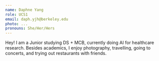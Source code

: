 ```yaml
---
name: Daphne Yang
role: UCS1
email: daph.yjh@berkeley.edu
photo: ...
pronouns: She/Her/Hers
---
```

Hey! I am a Junior studying DS + MCB, currently doing AI for healthcare research. Besides academics, I enjoy photography, travelling, going to concerts, and trying out restaurants with friends.